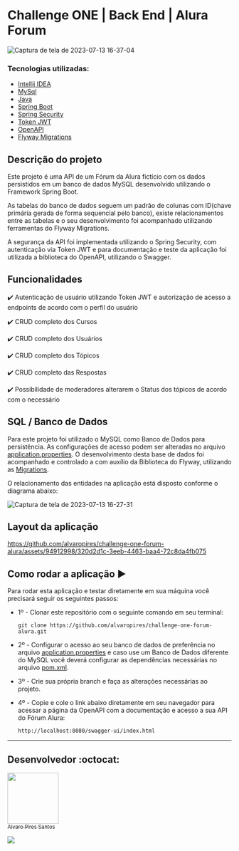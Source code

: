 # Challenge ONE | Back End | Alura Forum 


![Captura de tela de 2023-07-13 16-37-04](https://github.com/alvaropires/challenge-one-forum-alura/assets/94912998/e9fa82b4-7d37-4e61-ba32-e7d13f4f78bf)




### Tecnologias utilizadas:

- [Intellij IDEA](https://www.jetbrains.com/pt-br/idea/)
- [MySql](https://www.mysql.com/)
- [Java](https://www.java.com/pt-BR/)
- [Spring Boot](https://spring.io/)
- [Spring Security](https://start.spring.io/)
- [Token JWT](https://jwt.io/)
- [OpenAPI](https://www.openapis.org/)
- [Flyway Migrations](https://flywaydb.org/)


## Descrição do projeto

Este projeto é uma API de um Fórum da Alura fictício com os dados persistidos em um banco de dados MySQL desenvolvido utilizando o Framework Spring Boot.

As tabelas do banco de dados seguem um padrão de colunas com ID(chave primária gerada de forma sequencial pelo banco), existe relacionamentos entre as tabelas e o seu desenvolvimento foi acompanhado utilizando ferramentas do Flyway Migrations. 

A segurança da API foi implementada utilizando o Spring Security, com autenticação via Token JWT e para documentação e teste da aplicação foi utilizada a biblioteca do OpenAPI, utilizando o Swagger. 

## Funcionalidades

:heavy_check_mark: Autenticação de usuário utilizando Token JWT e autorização de acesso a endpoints de acordo com o perfil do usuário

:heavy_check_mark: CRUD completo dos Cursos

:heavy_check_mark: CRUD completo dos Usuários

:heavy_check_mark: CRUD completo dos Tópicos

:heavy_check_mark: CRUD completo das Respostas

:heavy_check_mark: Possibilidade de moderadores alterarem o Status dos tópicos de acordo com o necessário



## SQL / Banco de Dados


Para este projeto foi utilizado o MySQL como Banco de Dados para persistência. As configurações de acesso podem ser alteradas no arquivo [application.properties](https://github.com/alvaropires/challenge-one-forum-alura/blob/repositorio-modelo/src/main/resources/application.properties). O desenvolvimento desta base de dados foi acompanhado e controlado a com auxílio da Biblioteca do Flyway, utilizando as [Migrations](https://github.com/alvaropires/challenge-one-forum-alura/tree/repositorio-modelo/src/main/resources/db/migration).

O  relacionamento das entidades na aplicação está disposto conforme o diagrama abaixo:

![Captura de tela de 2023-07-13 16-27-31](https://github.com/alvaropires/challenge-one-forum-alura/assets/94912998/aaee6f93-47d5-4964-b378-c8481072e831)




## Layout da aplicação



https://github.com/alvaropires/challenge-one-forum-alura/assets/94912998/320d2d1c-3eeb-4463-baa4-72c8da4fb075




## Como rodar a aplicação :arrow_forward:

Para rodar esta aplicação e testar diretamente em sua máquina você precisará seguir os seguintes passos:

- 1º - Clonar este repositório com o seguinte comando em seu terminal:
 
  ```
  git clone https://github.com/alvaropires/challenge-one-forum-alura.git
  ```

- 2º - Configurar o acesso ao seu banco de dados de preferência no arquivo [application.properties](https://github.com/alvaropires/challenge-one-forum-alura/blob/repositorio-modelo/src/main/resources/application.properties) e caso use um Banco de Dados diferente do MySQL você deverá configurar as dependências necessárias no arquivo [pom.xml](https://github.com/alvaropires/challenge-one-forum-alura/blob/repositorio-modelo/pom.xml).

- 3º - Crie sua própria branch e faça as alterações necessárias ao projeto.

- 4º - Copie e cole o link abaixo diretamente em seu navegador para acessar a página da OpenAPI com a documentação e acesso a sua API do Fórum Alura:

  ```
  http://localhost:8080/swagger-ui/index.html
  ```


---

## Desenvolvedor :octocat:

[<img src="https://avatars.githubusercontent.com/u/94912998?s=96&v=4" width=115><br><sub>Alvaro Pires Santos</sub>](https://github.com/alvaropires)


<a href="https://www.linkedin.com/in/alvaro-pires-santos/" target="_blank">
<img src="https://img.shields.io/badge/-LinkedIn-%230077B5?style=for-the-badge&logo=linkedin&logoColor=white" target="_blank"></a>

